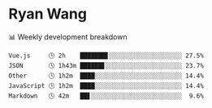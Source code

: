 # Ryan Wang

 <!-- waka-box start -->
📊 Weekly development breakdown
```text
Vue.js     🕓 2h    ███████▋░░░░░░░░░░░░░░░░░░░░ 27.5%
JSON       🕓 1h43m ██████▋░░░░░░░░░░░░░░░░░░░░░ 23.7%
Other      🕓 1h2m  ████░░░░░░░░░░░░░░░░░░░░░░░░ 14.4%
JavaScript 🕓 1h2m  ████░░░░░░░░░░░░░░░░░░░░░░░░ 14.4%
Markdown   🕓 42m   ██▋░░░░░░░░░░░░░░░░░░░░░░░░░  9.6%
```
<!-- Powered by https://github.com/YouEclipse/waka-box-go . -->
<!-- waka-box end -->